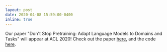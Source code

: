 ```yaml
---
layout: post
date: 2020-04-08 15:59:00-0400
inline: true
---
```


Our paper "Don't Stop Pretraining: Adapt Language Models to Domains and Tasks" will appear at ACL 2020! Check out the paper [here](https://arxiv.org/abs/2004.10964), and the code [here](http://github.com/allenai/dont-stop-pretraining).